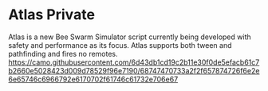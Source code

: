 # Atlas Private 
Atlas is a new Bee Swarm Simulator script currently being developed with safety and performance as its focus. Atlas supports both tween and pathfinding and fires no remotes.
https://camo.githubusercontent.com/6d43db1cd19c2b11e30f0de5efacb61c7b2660e5028423d009d78529f96e7190/68747470733a2f2f657874726f6e2e6e65746c6966792e6170702f61746c61732e706e67

